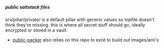 ##### public saltstack files
srv/pillar/private/ is a default pillar with generic values so topfile doesn't think they're missing.
this is where all secret stuff should go, ideally encrypted or stored in a vault.
* [public-packer](https://github.com/wileyj/public-packer) also relies on this repo to exist to build out images/ami's
